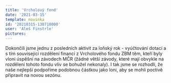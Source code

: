 ```yaml
---
title: 'Vrcholový fond'
date: '2021-03-15'
template: novinka
id: '20210315-130710000'
user: 'Aleš Finstrle'
pictures:
---
```

Dokončili jsme jednu z posledních aktivit za loňský rok - vyúčtování dotací a s tím související rozdělení financí z Vrcholového fondu ZBM těm, kteří byly vloni úspěšní na závodech MČR (žádné větší závody, které mají obvykle na rozdělení tohoto fondu vliv se bohužel nekonaly). I tak jsme se rozhodli, že naše nejlepší podpoříme podobnou částkou jako loni, aby se mohli poctivě připravit na novou sezónu.
